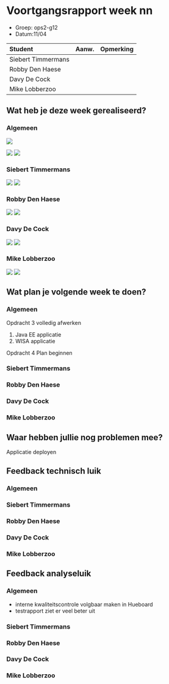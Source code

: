 # Voortgangsrapport week nn

* Groep: ops2-g12
* Datum:11/04

| Student  | Aanw. | Opmerking |
| :---     | :---  | :---      |
| Siebert Timmermans |       |           |
| Robby Den Haese |       |           |
| Davy De Cock |       |           |
| Mike Lobberzoo |       |           |

## Wat heb je deze week gerealiseerd?

### Algemeen

![](https://i.gyazo.com/c3bde86b86c9fc1319fa13b680c43a84.png)

![](https://i.gyazo.com/5415eaf9bdb7ebb04ed179c5c6f489dc.png)
![](https://i.gyazo.com/9bf0dcffaf42d9899632cc47e72d22e8.png)


### Siebert Timmermans

![](https://i.gyazo.com/da2681fd89e5cfb4ce7ac1c79a1a8fe3.png)
![](https://i.gyazo.com/0dc540a4dbb913fd377cbd2fc5c8686e.png)

### Robby Den Haese

![](https://i.gyazo.com/3adce0eb9e8191d00c4d1052e6878f16.png)
![](https://i.gyazo.com/5adfbe909dc17d298da2fbf23a5f12fc.png)


### Davy De Cock

![](https://i.gyazo.com/c25d39917f1983f93bf4609be170fce9.png)
![](https://i.gyazo.com/5a66fa30f4e88a6e594b074a2c9bb599.png)


### Mike Lobberzoo

![](https://i.gyazo.com/157e1e2f11cdc3dcdcd3d2102aade2eb.png)
![](https://i.gyazo.com/a892c3005d6e199ca098ad386fc98ff2.png)

## Wat plan je volgende week te doen?

### Algemeen

Opdracht 3 volledig afwerken

1. Java EE applicatie 
2. WISA applicatie

Opdracht 4 Plan beginnen

### Siebert Timmermans
### Robby Den Haese 
### Davy De Cock
### Mike Lobberzoo

## Waar hebben jullie nog problemen mee?

Applicatie deployen

## Feedback technisch luik

### Algemeen

### Siebert Timmermans
### Robby Den Haese 
### Davy De Cock
### Mike Lobberzoo

## Feedback analyseluik

### Algemeen

* interne kwaliteitscontrole volgbaar maken in Hueboard
* testrapport ziet er veel beter uit

### Siebert Timmermans
### Robby Den Haese 
### Davy De Cock
### Mike Lobberzoo

